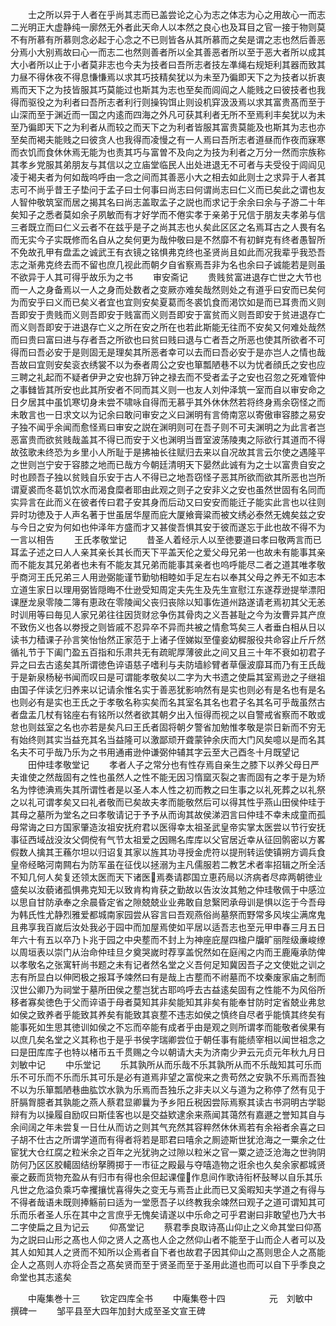 <!-- { "loadSidebar": true } -->
　　士之所以异于人者在乎尚其志而已盖尝论之心为志之体志为心之用故心一而志二光明正大虚静纯一廓然无外者此天命人以本然之良心也及耳目之官一接于物则莫不有所慕有所慕则念必起于心念之不已则皆各从其所慕而之矣是谓之志也然后善恶分焉小大别焉故曰心一而志二也然则善者所以全其善恶者所以至于恶大者所以成其大小者所以止于小者莫非志也今夫为技者曰吾所志者技左凖绳右规矩利其器而致其力昼不得休夜不得息慊慊焉以求其巧技精矣犹以为未至乃徧即天下之为技者以折衷焉而天下之为技皆服其巧莫能过也斯其为志也至矣而闾阎之人能贱之曰彼技者也我得而驱役之为利者曰吾所志者利行则操钩饵止则设机穽汲汲焉以求其富贵髙而至于山深而至于渊近而一国之内逺而四海之外凡可获其利者无所不至焉利丰矣犹以为未至乃徧即天下之为利者从而较之而天下之为利者皆服其富贵莫能及也斯其为志也亦至矣而褐夫能贱之曰彼贪人也我得而凌慢之有一人焉曰吾所志者道昼而作夜而寐寒而衣饥而食休休焉无能为也责其巧与富曽不及向之为技为利者之万分一然而宗族称其孝乡党服其弟朋友与其信以之立庙堂临民人出处进退无不可者与夫受役于闾阎见凌于褐夫者为何如哉呜呼由一念之间而其善恶小大之相去如此则士之求异于人者其志可不尚乎昔王子垫问于孟子曰士何事曰尚志曰何谓尚志曰仁义而已矣此之谓也友人智仲敬筑室而居之揭其名曰尚志盖取孟子之説也而求记于余余曰余与子游二十年矣知子之悉者莫如余子夙敏而有才好学而不倦实孝于亲弟于兄信于朋友夫孝弟与信三者既立而曰仁义云者不在兹乎是子之尚其志也乆矣此区区之名焉耳古之人畏有名而无实今子实既修而名自从之矣何更为哉仲敬曰是不然靡不有初鲜克有终者愚智所不免故孔甲有盘盂之诚武王有衣镜之铭惧弗克终也圣贤尚且如此而况我辈乎我恐吾志之渐弗克终去而不留也庶几视此而朝夕自省察焉吾非为名也余曰子诚能若是则虽不欲异于人其可得乎故乐为之书
　　审安斋记
　　贵贱贫富进退存亡世之大节也而一人之身备焉以一人之身而处数者之变厥亦难矣哉然则处之有道乎曰安而已矣何为而安乎曰义而已矣义者宜也宜则安矣夏葛而冬裘饥食而渇饮如是而已耳贵而义则吾即安于贵贱而义则吾即安于贱富而义则吾即安于富贫而义则吾即安于贫进退存亡而义则吾即安于进退存亡义之所在安之所在也若此斯能无往而不安矣又何难处哉然而曰贵曰富曰进与存者吾之所欲也曰贫曰贱曰退与亡者吾之所恶也使其所欲者不可得而曰吾必安于是则固无是理矣其所恶者幸可以去而曰吾必安于是亦岂人之情也哉吾故曰宜则安矣衮衣绣裳不以为泰者周公之安也箪瓢陋巷不以为忧者顔氏之安也应三聘之礼起而不疑者伊尹之安也辞万钟之禄去而不受者孟子之安也召忽之死难管仲之事雠皆其所安也此其所安者不同而其义则一也友人刘仲泽筑一室而自以审安命之日夕居其中虽饥寒切身未尝不啸咏自得而无慕乎其外休休然若将终身焉余窃怪之而未敢言也一日求文以为记余曰敢问审安之义曰渊明有言倚南窓以寄傲审容膝之易安子独不闻乎余闻而愈怪焉曰审安之説在渊明则可在吾子则不可夫渊明之为此言者岂恶富贵而欲贫贱哉盖其不得已而安于义也渊明当晋室波荡陵夷之际欲行其道而不得故弦歌未终恐为乡里小人所耻于是拂袖长往赋归去来以自况故其言云尔使之遇隆平之世则岂宁安于容膝之地而已哉方今朝廷清明天下晏然此诚有为之士以富贵自安之时也顾吾子独以贫贱自乐安于古人不得已之地吾窃怪子恶其所欲而欲其所恶也岂所谓夏裘而冬葛饥饮水而渴食糜者耶由此观之则子之安非义之安也虽然世固有名同而实异言在此而义在彼者传曰君子安其身而后动又曰安安而能迁子能实此言也以往则异时功徳及于人声名著于世虽居华屋而庇大厦飨膏粱而被文绣必泰然无媿矣兹之安与今日之安为何如也仲泽年方盛而才又甚俊吾惧其安于彼而遂忘于此也故不得不为一言以相告
　　王氏孝敬堂记
　　昔圣人着经示人以至徳要道曰孝曰敬两言而已耳孟子述之曰人人亲其亲长其长而天下平盖天伦之爱父母兄弟一也故未有能事其亲而不能友其兄弟者也未有不能友其兄弟而能事其亲者也呜呼能尽二者之道其唯孝敬乎商河王氏兄弟三人用逊弼能谨节勤劬相睦如手足左右以奉其父母之养无不如志本立道生家日以理用弼皆隠晦不仕逊受知周定夫先生及先生宣慰江东遂荐逊提举漂阳课歴龙泉零陵二簿有恵政在零陵闻父丧归丧除以知事佐道州路遂请老焉初其父无恙时训用等曰毎见人家兄弟往往因货财忿争伤其骨肉之义吾甚耻之今为汝曹异其产庶不致伤义也各以劵授之则皆戚不忍异卒不异而共被之情愈笃矣三人者垂白相从日以读书力穑课子孙言笑怡怡然正家范于上诸子侄娣姒至僮妾幼穉服役共命容止斤斤然循礼节于下阖门盈五百指和乐肃共无有疏昵厚薄彼此之间又且三十年不衰如初君子异之曰去古逺矣其所谓徳色谇语慈子嗜利与夫防墙紾臂者草偃波靡耳而乃有王氏哉于是新泉杨秘书闻而叹曰是可谓能孝敬矣以二字为大书遗之使扁其室焉逊之子继祖由国子伴读乞归养来以记请余惟名实于善恶犹影响然有是实也则必有是名也有是名也则必有是实也王氏之于孝敬名称实矣而名其室名其名也君子名其名可乎哉虽然古者盘盂几杖有铭座右有铭所以然者欲其朝夕出入恒得而视之以自警戒省察而不敢或怠也则兹室之名也亦若是矣凡曰王氏者固将朝夕警省加勉惟孝敬是崇日新而不穷无有始终则其实当益充其名当益隆可以激鄙顽开聋蒙钟余庆而大门风矣噫以是而名其名夫不可乎哉乃乐为之书用通甫逊仲谦弼仲辅其字云至大己酉冬十月既望记
　　田仲珪孝敬堂记
　　孝者人子之常分也有性存焉自亲生之膝下以养父母日严夫谁使之然哉固有之性也虽然人之性不能无因习惰窳灭裂之害而固有之孝于是为矫名为悖徳淟焉失其所谓性者是以圣人本人性之初而教之曰生事之以礼死葬之以礼祭之以礼可谓孝矣又曰礼者敬而已矣故夫孝而能敬然后可以得其性乎燕山田侯仲珪于其母之墓所为堂名之曰孝敬请记于予予从而询其故侯涕泗言曰仲珪不幸未成童而孤母常诲之曰方国家肇造汝祖安抚府君以医得幸太祖圣武皇帝实掌太医尝以节行安抚事征西域战没汝父倜傥有气节太祖爱之因赐名库库以父官居近幸从征回鹘密以方畧假数人擒其王蘓尔坦以归诏复其家以旌其功寻授金虎符以提刑转运使镇朔方调兵食皇帝经略河南闗右为防军虽在征伐以拯溺为主凡儒服若二教艺术者率招辑之所全活不知几何人矣复还领太医而天下诸医焉奏请郡国立恵药局以济病者尽瘁两朝徳业盛矣以汝藐诸孤惧弗克知无以致肯构肯获之勤故以告汝汝其勉之仲珪敬佩于中感泣以思自甘防承奉之余晨昏定省之隙兢兢业业弗敢自怠繄罔承母训是惧以迄于今吾母为韩氏性尤静烈雅爱都城南家园尝从容言曰吾观燕俗尚墓祭而野常多风埃尘满席鬼且弗享我百嵗后汝处我必于园中而加屋焉使如平居以适吾志也至元甲申春三月五日年六十有五以卒乃卜兆于园之中央塟而不封上为神座庇屋四楹户牖旷丽陛级亷峻缭以周垣表以崇门从治命仲珪旦夕奠哭嵗时荐享盖怳然如在庭闱之内而王鹿庵承防俾以孝敬名之张寓轩尚书题之未有记者然名堂之义吾何足知冀因吾子之文使妣之训之志有所显白以伸罔极之报耳予竦然曰有是哉上古塟而不祔墓而不坟秦废家庙之制而汉世公卿乃为祠堂于墓所田侯之塟岂犹古耶呜呼去古益逺矣固有之性能不为风俗所移者寡矣徳色于父而谇语于母者莫知其非矣能知其非矣有能奉甘防时定省兢业弗怠如侯之致养者乎能致其养矣有能致其哀塟不违志如侯之慎终自尽者乎能慎其终矣有能事死如生思其徳训如侯之不忘而卒能有成者乎由是观之则所谓孝而能敬者侯果有以庶几矣名堂之义其称也于是乎书侯字瑞卿尝位于朝任事有能绩宰相以闻世祖念之曰是田库库子也特以楮币五千贯赐之今以朝请大夫为济南少尹云元贞元年秋九月日刘敏中记
　　中乐堂记
　　乐其孰所从而乐哉不乐其孰所从而不乐哉知其可乐而乐不可乐而不乐而乐其可乐是必有道焉非望之富傥来之贵苟然之安孰不乐焉而吾独不以为乐箪瓢陋巷曲肱饮水孰为乐焉而吾独乐之非夫以义与道为之称停了然有见于肝膈胷臆者其孰能之燕人蔡君显卿曩为予乡阳丘税因尝际焉察其读古书洞明古学聪辩有为以操履自励叹曰斯佳客也以是交益欵逮余来燕闻其蔼然有嘉遯之誉知其自与余间阔之年未尝复一日仕从而访之则其气充然其容粹然休休焉若有余裕者余喜之曰子胡不仕古之所谓学道而有得者将若是耶君曰嘻余之厠迹斯世犹沧海之一粟余之仕宦犹大仓红腐之粒米余之百年之光犹驹之过隙以粒米之官一粟之迹泛沧海之世驹阴防何乃区区胶轕固结纷拏腾掷于一市征之殿最与夺嘻造物之诳余也久矣余家都城贤豪之薮而货物充盈从有归市有得也余但起课僮作息间作歌诗衔杯鼔琴以自乐其乐凡世之危溢负乘巧幸攫攘忧喜得失之变无与焉吾止此而已又奚暇知夫学道之有得与不得者哉语未既则捧觞前曰适为一堂愿吾子以终教我余竦然曰观子之道可谓知其可乐而乐者圣人乐在其中之言庶乎无愧矣请遂以中乐命之可乎君谢曰非敢望也乃大书二字使扁之且为记云
　　仰髙堂记
　　蔡君季良取诗髙山仰止之义命其堂曰仰髙为之説曰山形之髙也人仰之贤人之髙也人企之然仰山者不能至于山而企人者可以及其人如知其人之贤而不知所以企焉者自下者也故君子因其仰山之髙则思企人之髙能企人之髙则人亦将企吾之髙矣贤而至于贤圣而至于圣用此道也而可以自下乎季良之命堂也其志逺矣












　　中庵集巻十三
　　钦定四库全书
　　中庵集卷十四　　　　　元　刘敏中　撰碑一
　　邹平县至大四年加封大成至圣文宣王碑
